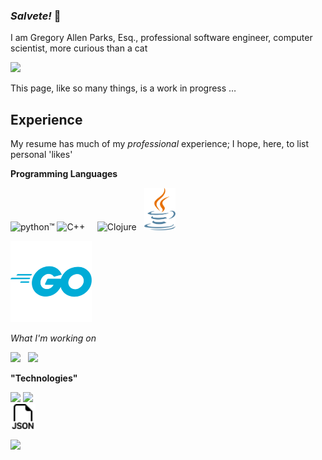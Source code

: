### *Salvete!* 👋

I am Gregory Allen Parks, Esq., professional software engineer, computer scientist, 
more curious than a cat

<img src="https://www.mensa.org/sites/default/files/mensa_logo.png"/>


This page, like so many things, is a work in progress &hellip;

<!-- some of the ideas here, and "template" shamelessly borrowed from https://github.com/BEPb/BEPb#readme -->

## Experience

My resume has much of my *professional* experience; I hope, here, to list personal 'likes' 

**Programming Languages**

<img width="200" 
    src="https://www.python.org/static/img/python-logo.png" 
    alt="python™"/>  <img width="50" style="margin-bottom:-50px" 
      src="https://seeklogo.com/images/C/c-logo-1B1817C041-seeklogo.com.png" 
      alt="C++"/> &nbsp; &nbsp;  <img width="60" 
      src="https://clojure.org/images/clojure-logo-120b.png" alt="Clojure"/>  &nbsp; <img width="50" 
      src="Images/java-seeklogo.com.svg" alt="Java"/>
<!-- 
   - this didn't work, either way ... 
   -   <div style="background:#007d9c;"> <img src="https://go.dev/images/go-logo-white.svg"/> </div> 
   - &ndash; OR &ndash;
  -->  <img width="130px" src="Images/golang_logo_icon_171073.png"/>
      

*What I'm working on*

<img width="200px" src="https://upload.wikimedia.org/wikipedia/commons/d/d9/Node.js_logo.svg"/> &nbsp; <img src="https://foundation.rust-lang.org/img/rust-logo-blk.svg"/>

**"Technologies"**

<img height="100" src="https://upload.wikimedia.org/wikipedia/commons/thumb/6/61/HTML5_logo_and_wordmark.svg/800px-HTML5_logo_and_wordmark.svg.png"/> <img height="100px" src="https://seeklogo.com/images/C/css3-logo-F1923C8D0E-seeklogo.com.png"/> <br> 
<img width="40" src="Images/bootstrap-filetype-json.svg"/>

<img width="250" src="https://www.pega.com/themes/custom/pegawww_theme/images/pega-logo.svg"/>

<!--
**GParks/GParks** is a ✨ _special_ ✨ repository because its `README.md` (this file) appears on your GitHub profile.

Here are some ideas to get you started:

- 🔭 I’m currently working on ...
- 🌱 I’m currently learning ...
- 👯 I’m looking to collaborate on ...
- 🤔 I’m looking for help with ...
- 💬 Ask me about ...
- 📫 How to reach me: ...
- 😄 Pronouns: ...
- ⚡ Fun fact: ...
-->

